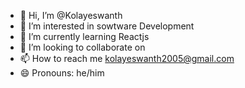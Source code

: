 - 👋 Hi, I’m @Kolayeswanth
- 👀 I’m interested in sowtware Development
- 🌱 I’m currently learning Reactjs
- 💞️ I’m looking to collaborate on 
- 📫 How to reach me kolayeswanth2005@gmail.com
- 😄 Pronouns: he/him


<!---
Kolayeswanth/Kolayeswanth is a ✨ special ✨ repository because its `README.md` (this file) appears on your GitHub profile.
You can click the Preview link to take a look at your changes.
--->

